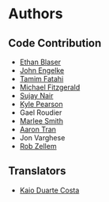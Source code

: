 # Authors

## Code Contribution
- [Ethan Blaser](https://github.com/blaserethan)
- [John Engelke](https://github.com/jpl-jengelke)
- [Tamim Fatahi](https://github.com/tamimfatahi)
- [Michael Fitzgerald](https://github.com/mfitzasp)
- [Sujay Nair](https://github.com/sujaynair03)
- [Kyle Pearson](https://github.com/pearsonkyle)
- Gael Roudier
- [Marlee Smith](https://github.com/mjs2369)
- [Aaron Tran](https://github.com/FuwaFuwaKamiSama)
- Jon Varghese
- [Rob Zellem](https://github.com/rzellem)

## Translators
- [Kaio Duarte Costa](https://github.com/kaiodcosta)
